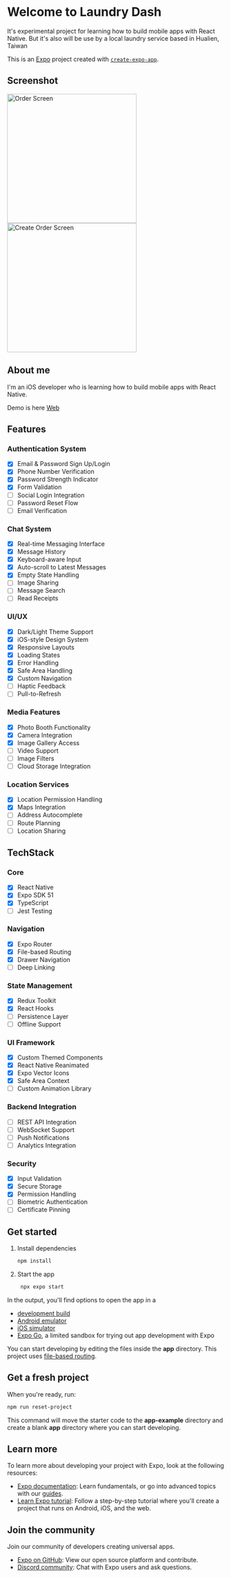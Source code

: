 # Welcome to Laundry Dash

 It's experimental project for learning how to build mobile apps with React Native. But it's also will be use by a local laundry service based in Hualien, Taiwan

 This is an [Expo](https://expo.dev) project created with [`create-expo-app`](https://www.npmjs.com/package/create-expo-app).

## Screenshot

<p float="left">
  <img src="./design/order.png" width="300" alt="Order Screen" />
  <img src="./design/order_create.png" width="300" alt="Create Order Screen" />
</p>

## About me

I'm an iOS developer who is learning how to build mobile apps with React Native.

Demo is here [Web](https://laundry-dash.vercel.app/)

## Features

### Authentication System
- [x] Email & Password Sign Up/Login
- [x] Phone Number Verification
- [x] Password Strength Indicator
- [x] Form Validation
- [ ] Social Login Integration
- [ ] Password Reset Flow
- [ ] Email Verification

### Chat System
- [x] Real-time Messaging Interface
- [x] Message History
- [x] Keyboard-aware Input
- [x] Auto-scroll to Latest Messages
- [x] Empty State Handling
- [ ] Image Sharing
- [ ] Message Search
- [ ] Read Receipts

### UI/UX
- [x] Dark/Light Theme Support
- [x] iOS-style Design System
- [x] Responsive Layouts
- [x] Loading States
- [x] Error Handling
- [x] Safe Area Handling
- [x] Custom Navigation
- [ ] Haptic Feedback
- [ ] Pull-to-Refresh

### Media Features
- [x] Photo Booth Functionality
- [x] Camera Integration
- [x] Image Gallery Access
- [ ] Video Support
- [ ] Image Filters
- [ ] Cloud Storage Integration

### Location Services
- [x] Location Permission Handling
- [x] Maps Integration
- [ ] Address Autocomplete
- [ ] Route Planning
- [ ] Location Sharing

## TechStack

### Core
- [x] React Native
- [x] Expo SDK 51
- [x] TypeScript
- [ ] Jest Testing

### Navigation
- [x] Expo Router
- [x] File-based Routing
- [x] Drawer Navigation
- [ ] Deep Linking

### State Management
- [x] Redux Toolkit
- [x] React Hooks
- [ ] Persistence Layer
- [ ] Offline Support

### UI Framework
- [x] Custom Themed Components
- [x] React Native Reanimated
- [x] Expo Vector Icons
- [x] Safe Area Context
- [ ] Custom Animation Library

### Backend Integration
- [ ] REST API Integration
- [ ] WebSocket Support
- [ ] Push Notifications
- [ ] Analytics Integration

### Security
- [x] Input Validation
- [x] Secure Storage
- [x] Permission Handling
- [ ] Biometric Authentication
- [ ] Certificate Pinning

## Get started

1. Install dependencies

   ```bash
   npm install
   ```

2. Start the app

   ```bash
    npx expo start
   ```

In the output, you'll find options to open the app in a

- [development build](https://docs.expo.dev/develop/development-builds/introduction/)
- [Android emulator](https://docs.expo.dev/workflow/android-studio-emulator/)
- [iOS simulator](https://docs.expo.dev/workflow/ios-simulator/)
- [Expo Go](https://expo.dev/go), a limited sandbox for trying out app development with Expo

You can start developing by editing the files inside the **app** directory. This project uses [file-based routing](https://docs.expo.dev/router/introduction).

## Get a fresh project

When you're ready, run:

```bash
npm run reset-project
```

This command will move the starter code to the **app-example** directory and create a blank **app** directory where you can start developing.

## Learn more

To learn more about developing your project with Expo, look at the following resources:

- [Expo documentation](https://docs.expo.dev/): Learn fundamentals, or go into advanced topics with our [guides](https://docs.expo.dev/guides).
- [Learn Expo tutorial](https://docs.expo.dev/tutorial/introduction/): Follow a step-by-step tutorial where you'll create a project that runs on Android, iOS, and the web.

## Join the community

Join our community of developers creating universal apps.

- [Expo on GitHub](https://github.com/expo/expo): View our open source platform and contribute.
- [Discord community](https://chat.expo.dev): Chat with Expo users and ask questions.
